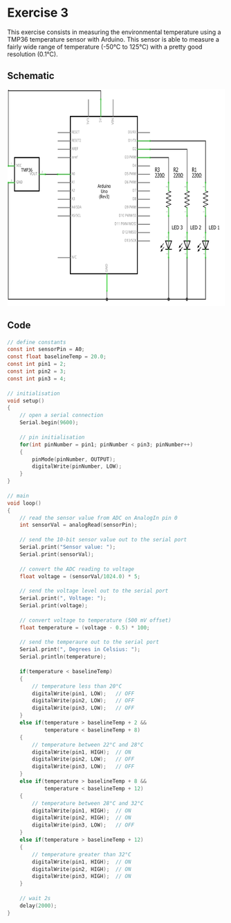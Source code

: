 # Exercise 3

This exercise consists in measuring the environmental temperature using a TMP36 temperature sensor with Arduino. This sensor is able to measure a fairly wide range of temperature (-50°C to 125°C) with a pretty good resolution (0.1°C).

## Schematic

<p align="center">
    <img src="./ex3_schem.png" height="500" alt="Schematic"></img>
</p>

## Code

```c
// define constants
const int sensorPin = A0;
const float baselineTemp = 20.0;
const int pin1 = 2;
const int pin2 = 3;
const int pin3 = 4;

// initialisation
void setup()
{
    // open a serial connection
    Serial.begin(9600);

    // pin initialisation
    for(int pinNumber = pin1; pinNumber < pin3; pinNumber++)
    {
        pinMode(pinNumber, OUTPUT);
        digitalWrite(pinNumber, LOW);
    }
}

// main
void loop()
{
    // read the sensor value from ADC on AnalogIn pin 0
    int sensorVal = analogRead(sensorPin);

    // send the 10-bit sensor value out to the serial port
    Serial.print("Sensor value: ");
    Serial.print(sensorVal);

    // convert the ADC reading to voltage
    float voltage = (sensorVal/1024.0) * 5;

    // send the voltage level out to the serial port
    Serial.print(", Voltage: ");
    Serial.print(voltage);

    // convert voltage to temperature (500 mV offset)
    float temperature = (voltage - 0.5) * 100;

    // send the temperaure out to the serial port
    Serial.print(", Degrees in Celsius: ");
    Serial.println(temperature);

    if(temperature < baselineTemp)
    {
        // temperature less than 20°C
        digitalWrite(pin1, LOW);   // OFF
        digitalWrite(pin2, LOW);   // OFF
        digitalWrite(pin3, LOW);   // OFF
    }
    else if(temperature > baselineTemp + 2 &&
            temperature < baselineTemp + 8)
    {
        // temperature between 22°C and 28°C
        digitalWrite(pin1, HIGH);  // ON
        digitalWrite(pin2, LOW);   // OFF
        digitalWrite(pin3, LOW);   // OFF
    }
    else if(temperature > baselineTemp + 8 &&
            temperature < baselineTemp + 12)
    {
        // temperature between 28°C and 32°C
        digitalWrite(pin1, HIGH);  // ON
        digitalWrite(pin2, HIGH);  // ON
        digitalWrite(pin3, LOW);   // OFF
    }
    else if(temperature > baselineTemp + 12)
    {
        // temperature greater than 32°C
        digitalWrite(pin1, HIGH);  // ON
        digitalWrite(pin2, HIGH);  // ON
        digitalWrite(pin3, HIGH);  // ON
    }

    // wait 2s
    delay(2000);
}
```
